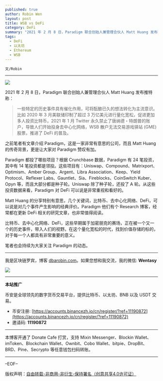 ```yaml
---
published: true
author: Robin Wen
layout: post
title: WSB vs DeFi
category: DeFi
summary: "2021 年 2 月 8 日，Paradigm 联合创始人兼管理合伙人 Matt Huang 发布推特称：一些特定的历史事件具有催化作用，可将酝酿已久的想法转化为主流意识。比如 2020 年 3 月美联储印制了超过 3 万亿美元进行量化宽松，促进更加多人投资比特币，2021 年 1 月 Twitter 永久禁止了唐纳德・特朗普的账户，导致人们开始投身去中心化网络，WSB 散户无法交易游戏驿站 (GME) 股票，推进了 DeFi 的普及。"
tags:
  - DeFi
  - 以太坊
  - Ethereum
  - WSB
---
```


`文/Robin`

***

![](https://cdn.dbarobin.com/z2dfpt1.png)

2021 年 2 月 8 日，Paradigm 联合创始人兼管理合伙人 Matt Huang 发布推特称：

> 一些特定的历史事件具有催化作用，可将酝酿已久的想法转化为主流意识。比如 2020 年 3 月美联储印制了超过 3 万亿美元进行量化宽松，促进更加多人投资比特币，2021 年 1 月 Twitter 永久禁止了唐纳德・特朗普的账户，导致人们开始投身去中心化网络，WSB 散户无法交易游戏驿站 (GME) 股票，推进了 DeFi 的普及。

之前笔者有文章介绍 Paradigm，这是一家非常有意思的公司，而且 Matt Huang 的传奇背景，更是让大家对 Paradigm 赞叹有加。

Paradigm 都投了哪些项目？根据 Crunchbase 数据，Paradigm 有 24 笔投资，其中有 14 笔投资都是领投。这些项目有：Uniswap、Compound、Matrixport、Optimism、Amber Group、Argent、Libra Association、Keep、Yield Protocol、Reflexer Labs、Gauntlet、Sia、Fireblocks、CoinSwitch Kuber、Opyn 等，而且大部分都是种子轮。Uniswap 除了种子轮，还投了 A 轮。从这些投资数据来看，Paradigm 对 DeFi 可以说是非常重视和看好的。

Matt Huang 的分享特别有意思，几个关键词，比特币、去中心化网络、DeFi，可以说是对几个事件产生影响的经典评价。Paradigm 他们有个 Research 博客，经常都在更新 DeFi 相关的研究文章，也非常值得阅读。

比特币、去中心化网络、DeFi，这些早期属于加密朋克的赛场，正在被一个又一个的历史事件，带入人们的视野。在这个量化宽松的时代，找到价值存储的标的，对于每一个人都具有非常重要的意义。

笔者也会持续为大家关注 Paradigm 的动态。

***

我是区块链罗宾，博客 [dbarobin.com](https://dbarobin.com/)。如果您想和我交流，我的微信: **Wentasy**

![](https://cdn.dbarobin.com/v4yywe2.png)

***

**本站推广**

币安是全球领先的数字货币交易平台，提供比特币、以太坊、BNB 以及 USDT 交易。

* 币安注册: [https://accounts.binancezh.io/cn/register/?ref=11190872](https://accounts.binancezh.io/cn/register/?ref=11190872)
* 邀请码: **11190872**

***

本博客开通了 Donate Cafe 打赏，支持 Mixin Messenger、Blockin Wallet、imToken、Blockchain Wallet、Ownbit、Cobo Wallet、bitpie、DropBit、BRD、Pine、Secrypto 等任意钱包扫码转账。

<center>
    <div class="--donate-button"
         data-button-id="f8b9df0d-af9a-460d-8258-d3f435445075"
    ></div>
</center>

***

–EOF–

版权声明：[自由转载-非商用-非衍生-保持署名（创意共享4.0许可证）](http://creativecommons.org/licenses/by-nc-nd/4.0/deed.zh)